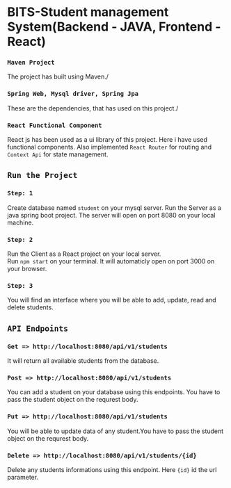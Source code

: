 # BITS-Student management System(Backend - JAVA, Frontend - React)

### `Maven Project`
The project has built using Maven./

### `Spring Web, Mysql driver, Spring Jpa`
These are the dependencies, that has used on this project./

### `React Functional Component`
React js has been used as a ui library of this project. Here i have used functional components. Also implemented `React Router` for routing and `Context Api` for state management. 


## `Run the Project`

### `Step: 1`

Create database named `student` on your mysql server.
Run the Server as a java spring boot project. The server will open on port 8080 on your local machine.


### `Step: 2`
Run the Client as a React project on your local server.\
Run `npm start` on your terminal. It will automaticly open on port 3000 on your browser.

### `Step: 3`
You will find an interface where you will be able to add, update, read and delete students.


## `API Endpoints`


### `Get => http://localhost:8080/api/v1/students`
It will return all available students from the database.


### `Post => http://localhost:8080/api/v1/students`
You can add a student on your database using this endpoints. You have to pass the student object on the requrest body. 


### `Put => http://localhost:8080/api/v1/students`
You will be able to update data of any student.You have to pass the student object on the requrest body. 


### `Delete => http://localhost:8080/api/v1/students/{id}`
Delete any students informations using this endpoint. Here `{id}` id the url parameter.


